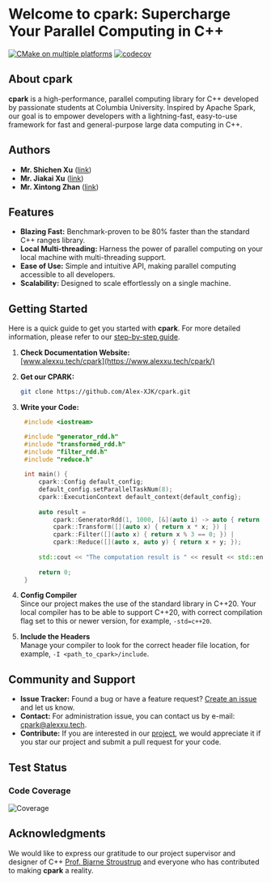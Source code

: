 # Welcome to cpark: Supercharge Your Parallel Computing in C++

[![CMake on multiple platforms](https://github.com/Alex-XJK/cpark/actions/workflows/cmake-multi-platform.yml/badge.svg?branch=main)](https://github.com/Alex-XJK/cpark/actions/workflows/cmake-multi-platform.yml)
[![codecov](https://codecov.io/gh/Alex-XJK/cpark/graph/badge.svg?token=L0FVLL29MN)](https://codecov.io/gh/Alex-XJK/cpark)

## About cpark

**cpark** 
is a high-performance, parallel computing library for C++ developed by passionate students at Columbia University. 
Inspired by Apache Spark, our goal is to empower developers with a lightning-fast, easy-to-use framework for fast and general-purpose large data computing in C++.

## Authors
- **Mr. Shichen Xu** ([link](https://www.linkedin.com/in/shichen-xu-9b50a8179/))  
- **Mr. Jiakai Xu** ([link](https://www.alexxu.tech/))  
- **Mr. Xintong Zhan** ([link](https://www.linkedin.com/in/xintong-zhan-060035250/))

## Features

- **Blazing Fast:** Benchmark-proven to be 80% faster than the standard C++ ranges library.
- **Local Multi-threading:** Harness the power of parallel computing on your local machine with multi-threading support.
- **Ease of Use:** Simple and intuitive API, making parallel computing accessible to all developers.
- **Scalability:** Designed to scale effortlessly on a single machine.

## Getting Started

Here is a quick guide to get you started with **cpark**.
For more detailed information, please refer to our [step-by-step guide](https://www.alexxu.tech/cpark/md_tutorial.html).

1. **Check Documentation Website:**  
  [www.alexxu.tech/cpark](https://www.alexxu.tech/cpark/)

2. **Get our CPARK:**
   ```bash
   git clone https://github.com/Alex-XJK/cpark.git
   ```

3. **Write your Code:**
   ```cpp
    #include <iostream>
   
    #include "generator_rdd.h"
    #include "transformed_rdd.h"
    #include "filter_rdd.h"
    #include "reduce.h"
    
    int main() {
        cpark::Config default_config;
        default_config.setParallelTaskNum(8);
        cpark::ExecutionContext default_context{default_config};
        
        auto result =
            cpark::GeneratorRdd(1, 1000, [&](auto i) -> auto { return i; }, &default_context) |
            cpark::Transform([](auto x) { return x * x; }) |
            cpark::Filter([](auto x) { return x % 3 == 0; }) |
            cpark::Reduce([](auto x, auto y) { return x + y; });
        
        std::cout << "The computation result is " << result << std::endl;
        
        return 0;
    }
   ```

4. **Config Compiler**  
    Since our project makes the use of the standard library <ranges> in C++20. Your local compiler has to be able to support C++20, with correct compilation flag set to this or newer version, for example, `-std=c++20`.

5. **Include the Headers**  
    Manage your compiler to look for the correct header file location, for example, `-I <path_to_cpark>/include`.

## Community and Support

- **Issue Tracker:** Found a bug or have a feature request? [Create an issue](https://github.com/Alex-XJK/cpark/issues) and let us know.
- **Contact:** For administration issue, you can contact us by e-mail: [cpark@alexxu.tech](mailto:cpark@alexxu.tech).
- **Contribute:** If you are interested in our [project](https://github.com/Alex-XJK/cpark), we would appreciate it if you star our project and submit a pull request for your code.

## Test Status

### Code Coverage
![Coverage](https://codecov.io/gh/Alex-XJK/cpark/graphs/icicle.svg?token=L0FVLL29MN)

## Acknowledgments

We would like to express our gratitude to our project supervisor and designer of C++ 
[Prof. Bjarne Stroustrup](https://www.stroustrup.com/)
and everyone who has contributed to making **cpark** a reality.

